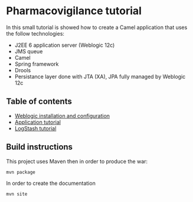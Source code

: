 # Pharmacovigilance tutorial

In this small tutorial is showed how to create a Camel application that uses the follow technologies:
- J2EE 6 application server (Weblogic 12c)
- JMS queue
- Camel
- Spring framework
- Drools
- Persistance layer done with JTA (XA), JPA fully managed by Weblogic 12c


## Table of contents

*    [Weblogic installation and configuration](src/site/markdown/weblogic.md)
*    [Application tutorial](src/site/markdown/application.md)
*    [LogStash tutorial](src/site/markdown/logstash.md)

## Build instructions

This project uses Maven then in order to produce the war:

    mvn package
    
In order to create the documentation

    mvn site
    